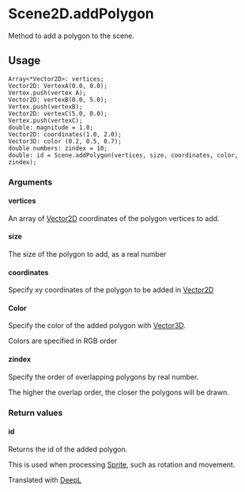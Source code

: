 # Scene2D.addPolygon

Method to add a polygon to the scene.

## Usage

```
Array<*Vector2D>: vertices;
Vector2D: VertexA(0.0, 0.0);
Vertex.push(vertex A);
Vector2D: vertexB(0.0, 5.0);
Vertex.push(vertexB);
Vector2D: vertexC(5.0, 0.0);
Vertex.push(vertexC);
double: magnitude = 1.0;
Vector2D: coordinates(1.0, 2.0);
Vector3D: color (0.2, 0.5, 0.7);
double numbers: zindex = 10;
double: id = Scene.addPolygon(vertices, size, coordinates, color, zindex);
```

### Arguments

#### vertices

An array of [Vector2D](/lib/math/vec2) coordinates of the polygon vertices to add.

#### size

The size of the polygon to add, as a real number

#### coordinates

Specify xy coordinates of the polygon to be added in [Vector2D](/lib/math/vec2)

#### Color

Specify the color of the added polygon with [Vector3D](/lib/math/vec3).

Colors are specified in RGB order

#### zindex

Specify the order of overlapping polygons by real number.

The higher the overlap order, the closer the polygons will be drawn.

### Return values

#### id

Returns the id of the added polygon.

This is used when processing [Sprite](/lib/2d/sprite/index), such as rotation and movement.

Translated with [DeepL](https://www.deepl.com/translator)